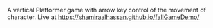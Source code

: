A vertical Platformer game with arrow key control of the movement of character.
Live at https://shamiraalhassan.github.io/fallGameDemo/
